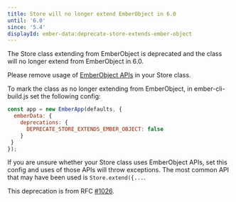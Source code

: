 ```yaml
---
title: Store will no longer extend EmberObject in 6.0
until: '6.0'
since: '5.4'
displayId: ember-data:deprecate-store-extends-ember-object
---
```


The Store class extending from EmberObject is deprecated and the class will no 
longer extend from EmberObject in 6.0.

Please remove usage of [EmberObject APIs](https://api.emberjs.com/ember/release/modules/@ember%2Fobject) 
in your Store class.

To mark the class as no longer extending from EmberObject, in ember-cli-build.js
set the following config:

```js
const app = new EmberApp(defaults, {
  emberData: {
    deprecations: {
      DEPRECATE_STORE_EXTENDS_EMBER_OBJECT: false
    }
 }
});
```

If you are unsure whether your Store class uses EmberObject APIs, set this 
config and uses of those APIs will throw exceptions. The most common API that 
may have been used is `Store.extend({...`.

This deprecation is from RFC [#1026](https://rfcs.emberjs.com/id/1026-ember-data-deprecate-store-extends-ember-object).
